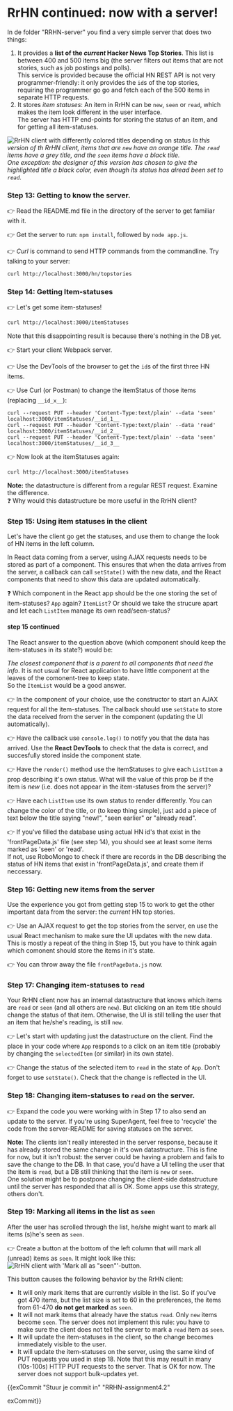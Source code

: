 # RrHN continued: now with a server!

In de folder "RRHN-server" you find a very simple server that does two things:
1.  It provides a **list of the _current_ Hacker News Top Stories**. This list is between 400 and 500 items big (the server filters out items that are not stories, such as job postings and polls).  
This service is provided because the official HN REST API is not very programmer-friendly: it only provides the `id`s of the top stories, requiring the programmer go go and fetch each of the 500 items in separate HTTP requests.
2. It stores _item statuses_: An item in RrHN can be `new`, `seen` or `read`, which makes the item look different in the user interface.  
The server has HTTP end-points for storing the status of an item, and for getting all item-statuses.


![RrHN client with differently colored titles depending on status](https://images2.imgbox.com/ee/6d/O5fkPlFq_o.png)
_In this version of th RrHN client, items that are `new` have an orange title. The `read` items have a grey title, and the `seen` items have a black title.  
One exception: the designer of this version has chosen to give the highlighted title a black color, even though its status has alread been set to `read`._


### Step 13: Getting to know the server.

👉 Read the README.md file in the directory of the server to get familiar with it.

👉 Get the server to run: `npm install`, followed by `node app.js`.

👉 _Curl_ is command to send HTTP commands from the commandline. Try talking to your server:
```sh
curl http://localhost:3000/hn/topstories
```

### Step 14: Getting Item-statuses

👉 Let's get some item-statuses!

```sh
curl http://localhost:3000/itemStatuses
```

Note that this disappointing result is because there's nothing in the DB yet.

👉 Start your client Webpack server.

👉 Use the DevTools of the browser to get the `id`s of the first three HN items.

👉 Use Curl (or Postman) to change the itemStatus of those items (replacing `__id_x__`):

```
curl --request PUT --header 'Content-Type:text/plain' --data 'seen'  localhost:3000/itemStatuses/__id_1__
curl --request PUT --header 'Content-Type:text/plain' --data 'read'  localhost:3000/itemStatuses/__id_2__
curl --request PUT --header 'Content-Type:text/plain' --data 'seen'  localhost:3000/itemStatuses/__id_3__
```

👉 Now look at the itemStatuses again:
```sh
curl http://localhost:3000/itemStatuses
```

**Note:** the datastructure is different from a regular REST request. Examine the difference.  
❓ Why would this datastructure be more useful in the RrHN client?

### Step 15: Using item statuses in the client

Let's have the client go get the statuses, and use them to change the look of HN items in the left column.

In React data coming from a server, using AJAX requests needs to be stored as part of a component. This ensures that when the data arrives from the server, a callback can call `setState()` with the new data, and the React components that need to show this data are updated automatically.

❓ Which component in the React app should be the one storing the set of item-statuses? `App` again? `ItemList`? Or should we take the strucure apart and let each `ListItem` manage its own read/seen-status?


#### step 15 continued

The React answer to the question above (which component should keep the item-statuses in its state?) would be:  

_The closest component that is a parent to all components that need the info_. It is not usual for React application to have little component at the leaves of the comonent-tree to keep state.  
So the `ItemList` would be a good answer. 

👉 In the component of your choice, use the constructor to start an AJAX request for all the item-statuses. The callback should use `setState` to store the data received from the server in the component (updating the UI automatically).

👉 Have the callback use `console.log()` to notify you that the data has arrived. Use the **React DevTools** to check that the data is correct, and succesfully stored inside the component state.

👉 Have the `render()` method use the itemStatuses to give each `ListItem` a prop describing it's own status. What will the value of this prop be if the item is _new_ (i.e. does not appear in the item-statuses from the server)?

👉 Have each `ListItem` use its own status to render differently. You can change the color of the title, or (to keep thing simple), just add a piece of text below the title saying "new!", "seen earlier" or "already read".

👉 If you've filled the database using actual HN id's that exist in the 'frontPageData.js' file (see step 14), you should see at least some items marked as 'seen' or 'read'.  
If not, use RoboMongo to check if there are records in the DB describing the status of HN items that exist in 'frontPageData.js', and create them if neccessary.

### Step 16: Getting new items from the server

Use the experience you got from getting step 15 to work to get the other important data from the server: the _current_ HN top stories.

👉 Use an AJAX request to get the top stories from the server, en use the usual React mechanism to make sure the UI updates with the new data.  
This is mostly a repeat of the thing in Step 15, but you have to think again which comonent should store the items in it's state.

👉 You can throw away the file `frontPageData.js` now.  

### Step 17: Changing item-statuses to `read`

Your RrHN client now has an internal datastructure that knows which items are `read` or `seen` (and all others are `new`). But clicking on an item title should change the status of that item. Otherwise, the UI is still telling the user that an item that he/she's reading, is still `new`.


👉 Let's start with updating just the datastructure on the client. Find the place in your code where `App` responds to a click on an item title (probably by changing the `selectedItem` (or similar) in its own state).

👉 Change the status of the selected item to `read` in the state of `App`. Don't forget to use `setState()`. Check that the change is reflected in the UI.

### Step 18: Changing item-statuses to `read` on the server.

👉 Expand the code you were working with in Step 17 to also send an update to the server. If you're using SuperAgent, feel free to 'recycle' the code from the server-README for saving statuses on the server.

**Note:** The clients isn't really interested in the server response, because it has already stored the same change in it's own datastructure. This is fine for now, but it isn't robust: the server could be having a problem and fails to save the change to the DB. In that case, you'd have a UI telling the user that the item is `read`, but a DB still thinking that the item is `new` or `seen`.  
One solution might be to postpone changing the client-side datastructure until the server has responded that all is OK. Some apps use this strategy, others don't.

### Step 19: Marking all items in the list as `seen`

 After the user has scrolled through the list, he/she might want to mark all items (s)he's seen as `seen`.

👉 Create a button at the bottom of the left column that will mark all (unread) items as `seen`. It might look like this:
![RrHN client with 'Mark all as "seen"'-button.](https://images2.imgbox.com/fe/fd/Oj8q9zDs_o.png)

This button causes the following behavior by the RrHN client:
* It will only mark items that are currently visible in the list. So if you've got 470 items, but the list size is set to 60 in the preferences, the items from 61-470 **do not get marked** as `seen`.
* It will not mark items that already have the status `read`. Only `new` items become `seen`. The server does not implement this rule: you have to make sure the client does not tell the server to mark a `read` item as `seen`.
* It will update the item-statuses in the client, so the change becomes immediately visible to the user.
* It will update the item-statuses on the server, using the same kind of PUT requests you used in step 18. Note that this may result in many (10s-100s) HTTP PUT requests to the server. That is OK for now. The server does not support bulk-updates yet.


{{exCommit "Stuur je commit in" "RRHN-assignment4.2"

exCommit}}